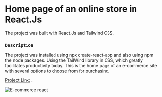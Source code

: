 # Home page of an online store in React.Js 
The project was built with React.Js and Tailwind CSS.
### `Description`
The project was installed using npx create-react-app and also using npm the node packages.
Using the TailWind library in CSS, which greatly facilitates productivity today.
This is the home page of an e-commerce site with several options to choose from for purchasing.


[Project Link:](https://loja-virtual-home-react.vercel.app/)
.


![E-commerce react](https://user-images.githubusercontent.com/51278488/219502598-a4418c06-6e38-4a94-ba3b-e9de447ab693.png)

